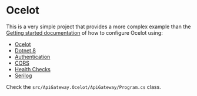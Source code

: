 # Ocelot
This is a very simple project that provides a more complex example than the [Getting started documentation](https://ocelot.readthedocs.io/en/latest/introduction/gettingstarted.html#program) of how to configure Ocelot using:
- [Ocelot](https://ocelot.readthedocs.io/en/latest/)
- [Dotnet 8](https://dotnet.microsoft.com/en-us/download/dotnet/8.0)
- [Authentication](https://learn.microsoft.com/en-us/aspnet/core/security/authentication/?view=aspnetcore-8.0)
- [CORS](https://learn.microsoft.com/en-us/aspnet/core/security/cors?view=aspnetcore-8.0)
- [Health Checks](https://learn.microsoft.com/en-us/aspnet/core/host-and-deploy/health-checks?view=aspnetcore-8.0)
- [Serilog](https://serilog.net/)

Check the `src/ApiGateway.Ocelot/ApiGateway/Program.cs` class.
